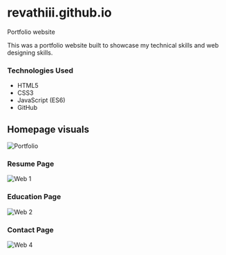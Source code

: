 # revathiii.github.io
Portfolio website 


This was a portfolio website built to showcase my technical skills and web designing skills.


### Technologies Used

* HTML5
* CSS3
* JavaScript (ES6)
* GitHub




## Homepage visuals

![Portfolio](https://user-images.githubusercontent.com/78149796/220962960-e2afd7e8-0fa9-4d77-a992-8207aeae3d22.JPG)
### Resume Page
![Web 1](https://user-images.githubusercontent.com/78149796/220966572-97ba9c25-8c94-4764-b990-b155b17b33b4.jpg)
### Education Page
![Web 2](https://user-images.githubusercontent.com/78149796/220966636-f2872893-1c49-4d8d-931f-62e7308bf8b9.jpg)
### Contact Page
![Web 4](https://user-images.githubusercontent.com/78149796/220967513-dcf843df-9a71-44ab-bfb4-d8b8d72ee53f.jpg)





